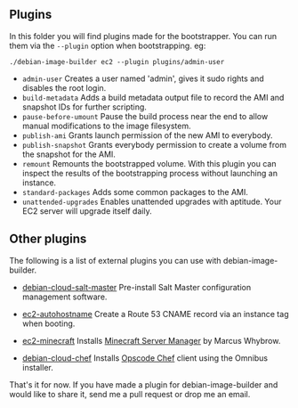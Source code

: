 ## Plugins ##
In this folder you will find plugins made for the bootstrapper.  You
can run them via the `--plugin` option when bootstrapping. eg:
```
./debian-image-builder ec2 --plugin plugins/admin-user
```

* `admin-user`
  Creates a user named 'admin', gives it sudo rights and disables the root login.
* `build-metadata`
  Adds a build metadata output file to record the AMI and snapshot IDs for further scripting.
* `pause-before-umount`
  Pause the build process near the end to allow manual modifications to the image filesystem.
* `publish-ami`
  Grants launch permission of the new AMI to everybody.
* `publish-snapshot`
  Grants everybody permission to create a volume from the snapshot for the AMI.
* `remount`
  Remounts the bootstrapped volume.
  With this plugin you can inspect the results of the bootstrapping process without launching an instance.
* `standard-packages`
  Adds some common packages to the AMI.
* `unattended-upgrades`
  Enables unattended upgrades with aptitude. Your EC2 server will upgrade itself daily.

## Other plugins ##
The following is a list of external plugins you can use with debian-image-builder.

* [debian-cloud-salt-master](https://github.com/sitepoint/debian-cloud-salt-master)
  Pre-install Salt Master configuration management software.

* [ec2-autohostname](https://github.com/secoya/ec2-autohostname)
  Create a Route 53 CNAME record via an instance tag when booting.

* [ec2-minecraft](https://github.com/andsens/ec2-minecraft)
  Installs [Minecraft Server
  Manager](http://marcuswhybrow.net/minecraft-server-manager/) by
  Marcus Whybrow.

* [debian-cloud-chef](https://github.com/tmatilai/debian-cloud-chef)
  Installs [Opscode Chef](http://www.opscode.com/chef/) client using
  the Omnibus installer.

That's it for now. If you have made a plugin for debian-image-builder
and would like to share it, send me a pull request or drop me an
email.
